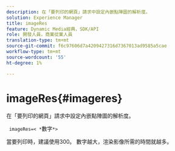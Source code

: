 ```yaml
---
description: 在「要列印的網頁」請求中設定內嵌點陣圖的解析度。
solution: Experience Manager
title: imageRes
feature: Dynamic Media經典，SDK/API
role: 開發人員，商業從業人員
translation-type: tm+mt
source-git-commit: f6c97606d7a4209427316d7367013ad9585a5cae
workflow-type: tm+mt
source-wordcount: '55'
ht-degree: 1%

---
```



# imageRes{#imageres}

在「要列印的網頁」請求中設定內嵌點陣圖的解析度。

` imageRes=< *`數字`*>`

當要列印時，建議使用300。 數字越大，渲染影像所需的時間就越多。
